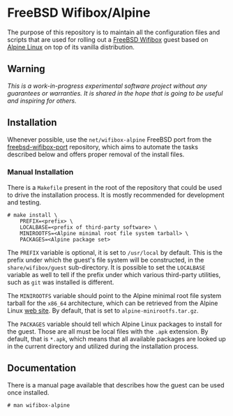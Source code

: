 # FreeBSD Wifibox/Alpine

The purpose of this repository is to maintain all the configuration
files and scripts that are used for rolling out a [FreeBSD Wifibox]
guest based on [Alpine Linux] on top of its vanilla distribution.

## Warning

*This is a work-in-progress experimental software project without any
guarantees or warranties.  It is shared in the hope that is going to
be useful and inspiring for others.*

## Installation

Whenever possible, use the `net/wifibox-alpine` FreeBSD port from the
[freebsd-wifibox-port] repository, which aims to automate the tasks
described below and offers proper removal of the install files.

### Manual Installation

There is a `Makefile` present in the root of the repository that could
be used to drive the installation process.  It is mostly recommended
for development and testing.

```console
# make install \
	PREFIX=<prefix> \
	LOCALBASE=<prefix of third-party software> \
	MINIROOTFS=<Alpine minimal root file system tarball> \
	PACKAGES=<Alpine package set>
```

The `PREFIX` variable is optional, it is set to `/usr/local` by
default.  This is the prefix under which the guest's file system will
be constructed, in the `share/wifibox/guest` sub-directory.  It is
possible to set the `LOCALBASE` variable as well to tell if the prefix
under which various third-party utilities, such as `git` was installed
is different.

The `MINIROOTFS` variable should point to the Alpine minimal root file
system tarball for the `x86_64` architecture, which can be retrieved
from the Alpine Linux [web site](https://alpinelinux.org/downloads/).
By default, that is set to `alpine-minirootfs.tar.gz`.

The `PACKAGES` variable should tell which Alpine Linux packages to
install for the guest.  Those are all must be local files with the
`.apk` extension.  By default, that is `*.apk`, which means that all
available packages are looked up in the current directory and utilized
during the installation process.

## Documentation

There is a manual page available that describes how the guest can be
used once installed.

```console
# man wifibox-alpine
```

[FreeBSD Wifibox]: https://github.com/pgj/freebsd-wifibox
[Alpine Linux]: https://alpinelinux.org/
[freebsd-wifibox-port]: https://github.com/pgj/freebsd-wifibox-port

